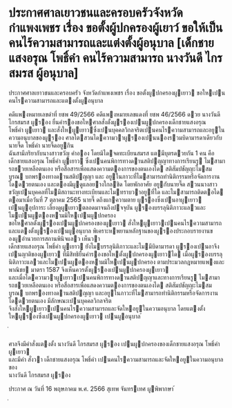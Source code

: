 
# ประกาศศาลเยาวชนและครอบครัวจังหวัดกำแพงเพชร เรื่อง ขอตั้งผู้ปกครองผู้เยาว์ ขอให้เป็นคนไร้ความสามารถและแต่งตั้งผู้อนุบาล [เด็กชายแสงอรุณ โพธิ์คำ คนไร้ความสามารถ นางวันดี ไกรสมรส ผู้อนุบาล]
      
      

      
      

ประกาศศาลเยาวชนและครอบครัว 
จังหวัดกําแพงเพชร 
เรื่อง   ขอตั้งผูปกครองผูเยาว  ขอใหเปนคนไรความสามารถและแตงตั้งผูอนุบาล 
 
 
คดีแพงหมายเลขดําที่  ยชพ 49/2566 
คดีแพงหมายเลขแดงที่  ยชพ 46/2566 
ดวย  นางวันดี  ไกรสมรส  ผูรอง  ยื่นคํารองขอใหศาลสั่งตั้งผูรองเปนผูปกครองเด็กชายแสงอรุณ   
โพธิ์คํา  ผูเยาว  และสั่งใหผูเยาวซึ่งเปนบุคคลวิกลจริตเปนคนไรความสามารถและอยูในความอนุบาลของผูรอง 
 ศาลไตสวนไดความวาผูรองเปนนองรวมบิดามารดาเดียวกับนายจี๊ด  โพธิ์คํา  นายจี๊ดอยูกิน  
ฉันสามีภริยากับนางสาวขวัญ  คําออง  โดยมิไดจดทะเบียนสมรส  แตมีบุตรดวยกัน  1  คน  คือ   
เด็กชายแสงอรุณ  โพธิ์คํา  ผูเยาว  ซึ่งเปนคนพิการทางดานสติปญญาทางการเรียนรู  ไมสามารถชวยเหลือตนเอง 
หรือสื่อสารเพื่อแสดงความตองการของตนเองได  สติสัมปชัญญะไมสมบูรณ  บกพรองทางดานสติปญญา
และ อยูในภาวะที่ไมสามารถทํานิติกรรมหรือจัดการงานไดดวยตนเอง  และตองมีผูดูแลอยางใกลชิด 
โดยพักอาศัย   อยูกับนายจี๊ด  สวนนางสาวขวัญเปนบุคคลที่ไมมีสถานะทางทะเบียนและไมทราบวาอยูที่ใด
และไมสามารถติดตอได  ตอมาเมื่อวันที่  7  ตุลาคม  2565  นายจี๊    ดถึงแกความตาย  ผูรองซึ่งเปนอาผูเยาว 
เปนผูอุปการะ   เลี้ยงดูผูเยาวตลอดมาจนถึงปจจุบัน  ผูรองบรรลุนิติภาวะแลวและไมเปนผูตองหามมิใหเปนผูปกครอง   
ขอใหศาลตั้งผูรองเปนผูปกครองของผูเยาว  สั่งใหผูเยาวเปนคนไรความสามารถและแตงตั้งผูรองเปนผูอนุบาล 
 พิเคราะหพยานหลักฐานของผูรองประกอบรายงานของผูอํานวยการสถานพินิจแลว  เห็นวา   
เด็กชายแสงอรุณ  โพธิ์คํา  ผูเยาว  ยังไมบรรลุนิติภาวะและไมมีบิดามารดา  ผูรองเปนอาจึงเปนญาติของผูเยาว 
ที่มีสิทธิยื่นคํารองขอใหตั้งผูปกครองผูเยาวได  เมื่อผูรองบรรลุนิติภาวะแลวและไมเปนผูตองหามมิใหเปนผูปกครอง 
ตามประมวลกฎหมายแพงและพาณิชย  มาตรา  1587  จึงเห็นควรตั้งผูรองเปนผูปกครองผูเยาว   
และเมื่อไดความวาผูเยาวเปนคนพิการทางดานสติปญญาและทางการเรียนรู  ไมสามารถชวยเหลือตนเอง 
หรือสื่อสารเพื่อแสดงความตองการของตนเองได  สติสัมปชัญญะไมสมบูรณ  บกพรองทางดานสติปญญา 
และอยูในภาวะที่ไมสามารถทํานิติกรรมหรือจัดการงานไดดวยตนเอง  มีลักษณะเปนบุคคลวิกลจริต   
จึงสั่งใหผูเยาวเปนคนไรความสามารถและจัดใหอยูในความอนุบาล  โดยแตงตั้งใหผูรองซึ่งเปนผูปกครองผูเยาว 
เปนผูอนุบาล 
้
 
่
 

ศาลจึงมีคําสั่งแตงตั้ง  นางวันดี  ไกรสมรส  ผูรอง  เปนผูปกครองของเด็กชายแสงอรุณ  โพธิ์คํา  ผูเยาว   
และมีคํา  สั่งวา  เด็กชายแสงอรุณ  โพธิ์คํา  เปนคนไรความสามารถและจัดใหอยูในความอนุบาลของ   
นางวันดี  ไกรสมรส  ผูรอง 
 
ประกาศ  ณ  วันที่  16  พฤษภาคม  พ.ศ.  2566 
สุเทพ  จันทรเทศ 
ผูพิพากษา 
้
 
่
 
